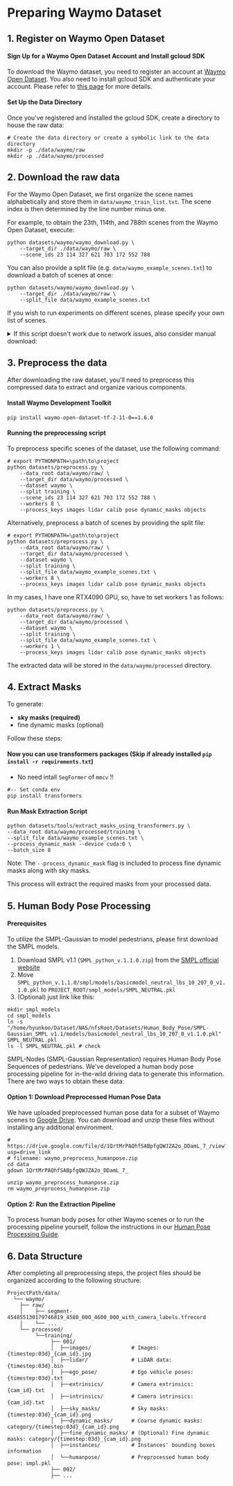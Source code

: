 # Preparing Waymo Dataset
## 1. Register on Waymo Open Dataset

#### Sign Up for a Waymo Open Dataset Account and Install gcloud SDK

To download the Waymo dataset, you need to register an account at [Waymo Open Dataset](https://waymo.com/open/). You also need to install gcloud SDK and authenticate your account. Please refer to [this page](https://cloud.google.com/sdk/docs/install) for more details.

#### Set Up the Data Directory

Once you've registered and installed the gcloud SDK, create a directory to house the raw data:

```shell
# Create the data directory or create a symbolic link to the data directory
mkdir -p ./data/waymo/raw   
mkdir -p ./data/waymo/processed 
```

## 2. Download the raw data
For the Waymo Open Dataset, we first organize the scene names alphabetically and store them in `data/waymo_train_list.txt`. The scene index is then determined by the line number minus one.

For example, to obtain the 23th, 114th, and 788th scenes from the Waymo Open Dataset, execute:

```shell
python datasets/waymo/waymo_download.py \
    --target_dir ./data/waymo/raw \
    --scene_ids 23 114 327 621 703 172 552 788
```

You can also provide a split file (e.g. `data/waymo_example_scenes.txt`) to download a batch of scenes at once:

```shell
python datasets/waymo/waymo_download.py \
    --target_dir ./data/waymo/raw \
    --split_file data/waymo_example_scenes.txt
```

If you wish to run experiments on different scenes, please specify your own list of scenes.

<details>
<summary>If this script doesn't work due to network issues, also consider manual download:</summary>

Download the [scene flow version](https://console.cloud.google.com/storage/browser/waymo_open_dataset_scene_flow;tab=objects?prefix=&forceOnObjectsSortingFiltering=false) of Waymo.

![Waymo Dataset Download Page](https://github.com/user-attachments/assets/a1737699-e792-4fa0-bb68-0ab1813f1088)

> **Note**: Ensure you're downloading the scene flow version to avoid errors.

</details>

</details>

## 3. Preprocess the data
After downloading the raw dataset, you'll need to preprocess this compressed data to extract and organize various components.

#### Install Waymo Development Toolkit
```shell
pip install waymo-open-dataset-tf-2-11-0==1.6.0
```

#### Running the preprocessing script
To preprocess specific scenes of the dataset, use the following command:
```shell
# export PYTHONPATH=\path\to\project
python datasets/preprocess.py \
    --data_root data/waymo/raw/ \
    --target_dir data/waymo/processed \
    --dataset waymo \
    --split training \
    --scene_ids 23 114 327 621 703 172 552 788 \
    --workers 8 \
    --process_keys images lidar calib pose dynamic_masks objects
```
Alternatively, preprocess a batch of scenes by providing the split file:
```shell
# export PYTHONPATH=\path\to\project
python datasets/preprocess.py \
    --data_root data/waymo/raw/ \
    --target_dir data/waymo/processed \
    --dataset waymo \
    --split training \
    --split_file data/waymo_example_scenes.txt \
    --workers 8 \
    --process_keys images lidar calib pose dynamic_masks objects
```

In my cases, I have one RTX4090 GPU, so, have to set workers 1 as follows:
```shell
python datasets/preprocess.py \
    --data_root data/waymo/raw/ \
    --target_dir data/waymo/processed \
    --dataset waymo \
    --split training \
    --split_file data/waymo_example_scenes.txt \
    --workers 1 \
    --process_keys images lidar calib pose dynamic_masks objects
```

The extracted data will be stored in the `data/waymo/processed` directory.

## 4. Extract Masks

To generate:

- **sky masks (required)** 
- fine dynamic masks (optional)

Follow these steps:

#### Now you can use transformers packages (Skip if already installed `pip install -r requirements.txt`)

- No need intall `SegFormer` of `mmcv` !!

```shell
#-- Set conda env
pip install transformers 
```

#### Run Mask Extraction Script

```shell
python datasets/tools/extract_masks_using_transformers.py \
--data_root data/waymo/processed/training \
--split_file data/waymo_example_scenes.txt \
--process_dynamic_mask --device cuda:0 \
--batch_size 8
```
Note: The `--process_dynamic_mask` flag is included to process fine dynamic masks along with sky masks.

This process will extract the required masks from your processed data.

## 5. Human Body Pose Processing

#### Prerequisites
To utilize the SMPL-Gaussian to model pedestrians, please first download the SMPL models.

1. Download SMPL v1.1 (`SMPL_python_v.1.1.0.zip`) from the [SMPL official website](https://smpl.is.tue.mpg.de/download.php)
2. Move `SMPL_python_v.1.1.0/smpl/models/basicmodel_neutral_lbs_10_207_0_v1.1.0.pkl` to `PROJECT_ROOT/smpl_models/SMPL_NEUTRAL.pkl`
3. (Optional) just link like this: 
```shell
mkdir smpl_models
cd smpl_models
ln -s "/home/hyunkoo/Dataset/NAS/nfsRoot/Datasets/Human_Body_Pose/SMPL-Gaussian_SMPL v1.1/models/basicmodel_neutral_lbs_10_207_0_v1.1.0.pkl" SMPL_NEUTRAL.pkl
ls -l SMPL_NEUTRAL.pkl # check
```


SMPL-Nodes (SMPL-Gaussian Representation) requires Human Body Pose Sequences of pedestrians. We've developed a human body pose processing pipeline for in-the-wild driving data to generate this information. There are two ways to obtain these data:

#### Option 1: Download Preprocessed Human Pose Data

We have uploaded preprocessed human pose data for a subset of Waymo scenes to [Google Drive](https://drive.google.com/drive/folders/187w1rwEZ5i9tb4y-dOJVTnIZAtKPR7_j). You can download and unzip these files without installing any additional environment.

```shell
# https://drive.google.com/file/d/1QrtMrPAQhfSABpfgQWJZA2o_DDamL_7_/view?usp=drive_link
# filename: waymo_preprocess_humanpose.zip
cd data
gdown 1QrtMrPAQhfSABpfgQWJZA2o_DDamL_7_

unzip waymo_preprocess_humanpose.zip
rm waymo_preprocess_humanpose.zip
```

#### Option 2: Run the Extraction Pipeline

To process human body poses for other Waymo scenes or to run the processing pipeline yourself, follow the instructions in our [Human Pose Processing Guide](./HumanPose.md).

## 6. Data Structure
After completing all preprocessing steps, the project files should be organized according to the following structure:
```shell
ProjectPath/data/
  └── waymo/
    ├── raw/
    │    ├── segment-454855130179746819_4580_000_4600_000_with_camera_labels.tfrecord
    │    └── ...
    └── processed/
         └──training/
              ├── 001/
              │  ├──images/             # Images: {timestep:03d}_{cam_id}.jpg
              │  ├──lidar/              # LiDAR data: {timestep:03d}.bin
              │  ├──ego_pose/           # Ego vehicle poses: {timestep:03d}.txt
              │  ├──extrinsics/         # Camera extrinsics: {cam_id}.txt
              │  ├──intrinsics/         # Camera intrinsics: {cam_id}.txt
              │  ├──sky_masks/          # Sky masks: {timestep:03d}_{cam_id}.png
              │  ├──dynamic_masks/      # Coarse dynamic masks: category/{timestep:03d}_{cam_id}.png
              │  ├──fine_dynamic_masks/ # (Optional) Fine dynamic masks: category/{timestep:03d}_{cam_id}.png 
              │  ├──instances/          # Instances' bounding boxes information
              │  └──humanpose/          # Preprocessed human body pose: smpl.pkl
              ├── 002/
              ├── ...
```